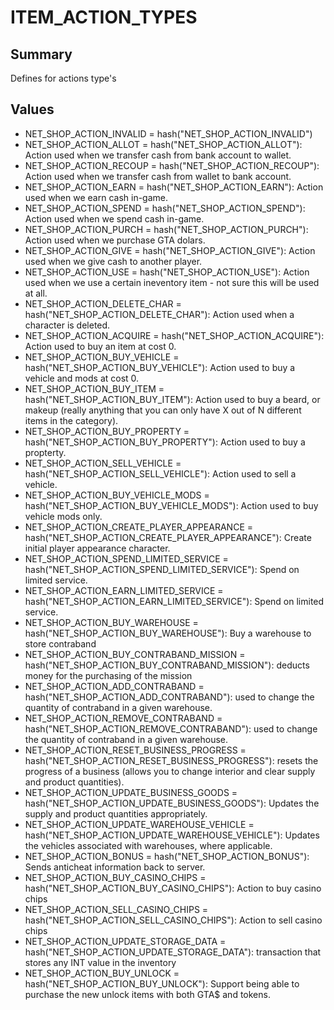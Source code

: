 # ITEM_ACTION_TYPES

## Summary
Defines for actions type's

## Values
* NET_SHOP_ACTION_INVALID = hash("NET_SHOP_ACTION_INVALID")
* NET_SHOP_ACTION_ALLOT = hash("NET_SHOP_ACTION_ALLOT"): Action used when we transfer cash from bank account to wallet.
* NET_SHOP_ACTION_RECOUP = hash("NET_SHOP_ACTION_RECOUP"): Action used when we transfer cash from wallet to bank account.
* NET_SHOP_ACTION_EARN = hash("NET_SHOP_ACTION_EARN"): Action used when we earn cash in-game.
* NET_SHOP_ACTION_SPEND = hash("NET_SHOP_ACTION_SPEND"): Action used when we spend cash in-game.
* NET_SHOP_ACTION_PURCH = hash("NET_SHOP_ACTION_PURCH"): Action used when we purchase GTA dolars.
* NET_SHOP_ACTION_GIVE = hash("NET_SHOP_ACTION_GIVE"): Action used when we give cash to another player.
* NET_SHOP_ACTION_USE = hash("NET_SHOP_ACTION_USE"): Action used when we use a certain ineventory item - not sure this will be used at all.
* NET_SHOP_ACTION_DELETE_CHAR = hash("NET_SHOP_ACTION_DELETE_CHAR"): Action used when a character is deleted.
* NET_SHOP_ACTION_ACQUIRE = hash("NET_SHOP_ACTION_ACQUIRE"): Action used to buy an item at cost 0.
* NET_SHOP_ACTION_BUY_VEHICLE = hash("NET_SHOP_ACTION_BUY_VEHICLE"): Action used to buy a vehicle and mods at cost 0.
* NET_SHOP_ACTION_BUY_ITEM = hash("NET_SHOP_ACTION_BUY_ITEM"): Action used to buy a beard, or makeup (really anything that you can only have X out of N different items in the category).
* NET_SHOP_ACTION_BUY_PROPERTY = hash("NET_SHOP_ACTION_BUY_PROPERTY"): Action used to buy a propterty.
* NET_SHOP_ACTION_SELL_VEHICLE = hash("NET_SHOP_ACTION_SELL_VEHICLE"): Action used to sell a vehicle.
* NET_SHOP_ACTION_BUY_VEHICLE_MODS = hash("NET_SHOP_ACTION_BUY_VEHICLE_MODS"): Action used to buy vehicle mods only.
* NET_SHOP_ACTION_CREATE_PLAYER_APPEARANCE = hash("NET_SHOP_ACTION_CREATE_PLAYER_APPEARANCE"): Create initial player appearance character.
* NET_SHOP_ACTION_SPEND_LIMITED_SERVICE = hash("NET_SHOP_ACTION_SPEND_LIMITED_SERVICE"): Spend on limited service.
* NET_SHOP_ACTION_EARN_LIMITED_SERVICE = hash("NET_SHOP_ACTION_EARN_LIMITED_SERVICE"): Spend on limited service.
* NET_SHOP_ACTION_BUY_WAREHOUSE = hash("NET_SHOP_ACTION_BUY_WAREHOUSE"): Buy a warehouse to store contraband
* NET_SHOP_ACTION_BUY_CONTRABAND_MISSION = hash("NET_SHOP_ACTION_BUY_CONTRABAND_MISSION"): deducts money for the purchasing of the mission
* NET_SHOP_ACTION_ADD_CONTRABAND = hash("NET_SHOP_ACTION_ADD_CONTRABAND"): used to change the quantity of contraband in a given warehouse.
* NET_SHOP_ACTION_REMOVE_CONTRABAND = hash("NET_SHOP_ACTION_REMOVE_CONTRABAND"): used to change the quantity of contraband in a given warehouse.
* NET_SHOP_ACTION_RESET_BUSINESS_PROGRESS = hash("NET_SHOP_ACTION_RESET_BUSINESS_PROGRESS"): resets the progress of a business (allows you to change interior and clear supply and product quantities).
* NET_SHOP_ACTION_UPDATE_BUSINESS_GOODS = hash("NET_SHOP_ACTION_UPDATE_BUSINESS_GOODS"): Updates the supply and product quantities appropriately.
* NET_SHOP_ACTION_UPDATE_WAREHOUSE_VEHICLE = hash("NET_SHOP_ACTION_UPDATE_WAREHOUSE_VEHICLE"): Updates the vehicles associated with warehouses, where applicable.
* NET_SHOP_ACTION_BONUS = hash("NET_SHOP_ACTION_BONUS"): Sends anticheat information back to server.
* NET_SHOP_ACTION_BUY_CASINO_CHIPS = hash("NET_SHOP_ACTION_BUY_CASINO_CHIPS"): Action to buy casino chips
* NET_SHOP_ACTION_SELL_CASINO_CHIPS = hash("NET_SHOP_ACTION_SELL_CASINO_CHIPS"): Action to sell casino chips
* NET_SHOP_ACTION_UPDATE_STORAGE_DATA = hash("NET_SHOP_ACTION_UPDATE_STORAGE_DATA"): transaction that stores any INT value in the inventory
* NET_SHOP_ACTION_BUY_UNLOCK = hash("NET_SHOP_ACTION_BUY_UNLOCK"): Support being able to purchase the new unlock items with both GTA$ and tokens.